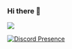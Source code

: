 ### Hi there 👋

[![](https://visitcount.itsvg.in/api?id=ItsZilla&label=Profile%20Views&color=0&icon=2&pretty=false)](https://visitcount.itsvg.in)

[![Discord Presence](https://lanyard.cnrad.dev/api/556216384544309260)](https://discord.com/users/556216384544309260)
